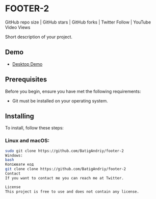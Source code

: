 # FOOTER-2

GitHub repo size | GitHub stars | GitHub forks | Twitter Follow | YouTube Video Views

Short description of your project.

## Demo
- [Desktop Demo](footer_2)

## Prerequisites
Before you begin, ensure you have met the following requirements:
- Git must be installed on your operating system.

## Installing
To install, follow these steps:

### Linux and macOS:
```bash
sudo git clone https://github.com/BatigAndriy/footer-2
Windows:
bash
Копіювати код
git clone clone https://github.com/BatigAndriy/footer-2
Contact
If you want to contact me you can reach me at Twitter.

License
This project is free to use and does not contain any license.


